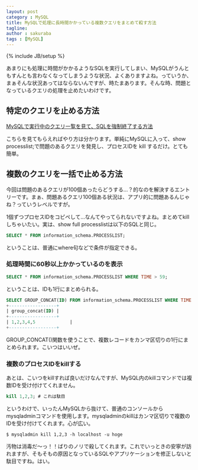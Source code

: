 ```yaml
---
layout: post
category : MySQL
title: MySQLで処理に長時間かかっている複数クエリをまとめて殺す方法
tagline: 
author : sakuraba
tags : [MySQL]
---
```

{% include JB/setup %}

あまりにも処理に時間がかかるようなSQLを実行してしまい、MySQLがうんともすんとも言わなくなってしまうような状況、よくありますよね。っていうか、まぁそんな状況あってはならないんですが、時たまあります。そんな時、問題となっているクエリの処理を止めたいわけです。

## 特定のクエリを止める方法

[MySQLで実行中のクエリ一覧を見て、SQLを強制終了する方法](http://tech.basicinc.jp/MySQL/2013/04/20/mysql_kill_process/)

こちらを見てもらえればやり方は分かります。単純にMySQLに入って、show processlist;で問題のあるクエリを発見し、プロセスIDを kill するだけ。とても簡単。

## 複数のクエリを一括で止める方法

今回は問題のあるクエリが100個あったらどうする…？的なのを解決するエントリーです。まぁ、問題あるクエリ100個ある状況は、アプリ的に問題あるんじゃね？っていうレベルですが。

1個ずつプロセスIDをコピペして…なんてやってられないですよね。まとめてkillしちゃいたい。実は、show full processlistは以下のSQLと同じ。

```sql
SELECT * FROM information_schema.PROCESSLIST;
```

ということは、普通にwhere句などで条件が指定できる。

### 処理時間に60秒以上かかっているのを表示

```sql
SELECT * FROM information_schema.PROCESSLIST WHERE TIME > 59;
```

ということは、IDも1行にまとめられる。

```sql
SELECT GROUP_CONCAT(ID) FROM information_schema.PROCESSLIST WHERE TIME > 59;
+------------------+
| group_concat(ID) |
+------------------+
| 1,2,3,4,5             |
+------------------+
```

GROUP_CONCAT()関数を使うことで、複数レコードをカンマ区切りの1行にまとめられます。こいつはいいぜ。

### 複数のプロセスIDをkillする

あとは、こいつをkillすれば良いだけなんですが、MySQL内のkillコマンドでは複数IDを受け付けてくれません。

```sql
kill 1,2,3; # これは駄目
```

というわけで、いったんMySQLから抜けて、普通のコンソールからmysqladminコマンドを使用します。mysqladminのkillはカンマ区切りで複数のIDを受け付けてくれます。心が広い。

```
$ mysqladmin kill 1,2,3 -h localhost -u hoge
```

汚物は消毒だ～っ！！ばりのノリで殺してくれます。これでいっときの安寧が訪れますが、そもそもの原因となっているSQLやアプリケーションを修正しないと駄目ですね。はい。